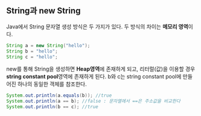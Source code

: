 ## String과 new String

Java에서 String 문자열 생성 방식은 두 가지가 있다.
두 방식의 차이는 **메모리 영역**이다.

```java
String a = new String("hello");
String b = "hello";
String c = "hello";
```

new를 통해 String을 생성하면 **Heap영역**에 존재하게 되고, 리터럴(값)을 이용할 경우 **string constant pool**영역에 존재하게 된다.
b와 c는 string constant pool에 만들어진 하나의 동일한 객체를 참조한다. 

```java
System.out.println(a.equals(b)); //true
System.out.println(a == b); //false : 문자열에서 ==은 주소값을 비교한다
System.out.println(b == c); //true
```
